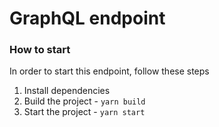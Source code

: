 # GraphQL endpoint


### How to start

In order to start this endpoint, follow these steps

1. Install dependencies
2. Build the project - `yarn build`
3. Start the project - `yarn start`
